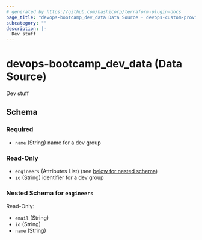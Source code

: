 ```yaml
---
# generated by https://github.com/hashicorp/terraform-plugin-docs
page_title: "devops-bootcamp_dev_data Data Source - devops-custom-provider"
subcategory: ""
description: |-
  Dev stuff
---
```


# devops-bootcamp_dev_data (Data Source)

Dev stuff



<!-- schema generated by tfplugindocs -->
## Schema

### Required

- `name` (String) name for a dev group

### Read-Only

- `engineers` (Attributes List) (see [below for nested schema](#nestedatt--engineers))
- `id` (String) identifier for a dev group

<a id="nestedatt--engineers"></a>
### Nested Schema for `engineers`

Read-Only:

- `email` (String)
- `id` (String)
- `name` (String)


